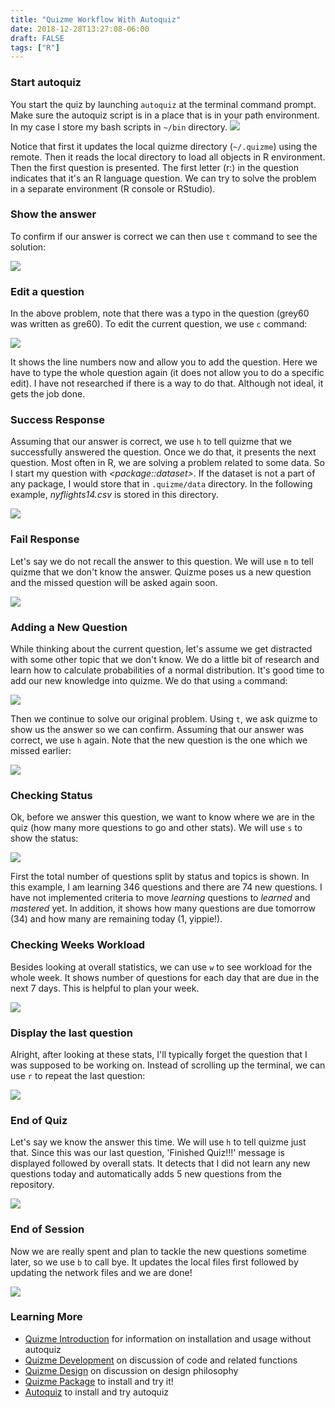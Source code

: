 ```yaml
---
title: "Quizme Workflow With Autoquiz"
date: 2018-12-28T13:27:08-06:00
draft: FALSE
tags: ["R"]
---
```


### Start autoquiz
You start the quiz by launching `autoquiz` at the terminal command prompt. Make sure the autoquiz script is in a place that is in your path environment. In my case I store my bash scripts in `~/bin` directory.
![](start.png)

Notice that first it updates the local quizme directory (`~/.quizme`) using the remote. Then it reads the local directory to load all objects in R environment. Then the first question is presented. The first letter (r:) in the question indicates that it's an R language question. We can try to solve the problem in a separate environment (R console or RStudio).

### Show the answer
To confirm if our answer is correct we can then use `t` command to see the solution: 

![](tell.png)

### Edit a question
In the above problem, note that there was a typo in the question (grey60 was written as gre60). To edit the current question, we use `c` command:

![](change.png)

It shows the line numbers now and allow you to add the question. Here we have to type the whole question again (it does not allow you to do a specific edit). I have not researched if there is a way to do that. Although not ideal, it gets the job done.

### Success Response
Assuming that our answer is correct, we use `h` to tell quizme that we successfully answered the question. Once we do that, it presents the next question. Most often in R, we are solving a problem related to some data. So I start my question with *\<package::dataset\>*. If the dataset is not a part of any package, I would store that in `.quizme/data` directory. In the following example, *nyflights14.csv* is stored in this directory.

![](hit.png)

### Fail Response
Let's say we do not recall the answer to this question. We will use `m` to tell quizme that we don't know the answer. Quizme poses us a new question and the missed question will be asked again soon.

![](miss.png)

### Adding a New Question
While thinking about the current question, let's assume we get distracted with some other topic that we don't know. We do a little bit of research and learn how to calculate probabilities of a normal distribution. It's good time to add our new knowledge into quizme. We do that using `a` command:

![](add.png)

Then we continue to solve our original problem. Using `t`, we ask quizme to show us the answer so we can confirm. Assuming that our answer was correct, we use `h` again. Note that the new question is the one which we missed earlier:

![](after-add.png)

### Checking Status
Ok, before we answer this question, we want to know where we are in the quiz (how many more questions to go and other stats). We will use `s` to show the status:

![](status.png)

First the total number of questions split by status and topics is shown. In this example, I am learning 346 questions and there are 74 new questions. I have not implemented criteria to move *learning* questions to *learned* and *mastered* yet. In addition, it shows how many questions are due tomorrow (34) and how many are remaining today (1, yippie!).

### Checking Weeks Workload
Besides looking at overall statistics, we can use `w` to see workload for the whole week. It shows number of questions for each day that are due in the next 7 days. This is helpful to plan your week.

![](week.png)

### Display the last question
Alright, after looking at these stats, I'll typically forget the question that I was supposed to be working on. Instead of scrolling up the terminal, we can use `r` to repeat the last question:

![](repeat.png)

### End of Quiz
Let's say we know the answer this time. We will use `h` to tell quizme just that. Since this was our last question, 'Finished Quiz!!!' message is displayed followed by overall stats. It detects that I did not learn any new questions today and automatically adds 5 new questions from the repository.

![](last.png)

### End of Session
Now we are really spent and plan to tackle the new questions sometime later, so we use `b` to call bye. It updates the local files first followed by updating the network files and we are done!

![](bye.png)

### Learning More

- [Quizme Introduction](../quizme-intro) for information on installation and usage without autoquiz
- [Quizme Development](../b93) on discussion of code and related functions
- [Quizme Design](../b92) on discussion on design philosophy
- [Quizme Package](https://github.com/pchhina/quizme) to install and try it!
- [Autoquiz](https://github.com/pchhina/autoquiz) to install and try autoquiz


